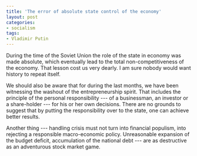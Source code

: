 ```yaml
---
title: 'The error of absolute state control of the economy'
layout: post
categories:
- socialism
tags:
- Vladimir Putin
---
```


During the time of the Soviet Union the role of the state in economy was made absolute, which eventually lead to the total non-competitiveness of the economy. That lesson cost us very dearly. I am sure nobody would want history to repeat itself.

We should also be aware that for during the last months, we have been witnessing the washout of the entrepreneurship spirit. That includes the principle of the personal responsibility --- of a businessman, an investor or a share-holder --- for his or her own decisions. There are no grounds to suggest that by putting the responsibility over to the state, one can achieve better results.

Another thing --- handling crisis must not turn into financial populism, into rejecting a responsible macro-economic policy. Unreasonable expansion of the budget deficit, accumulation of the national debt --- are as destructive as an adventurous stock market game.

